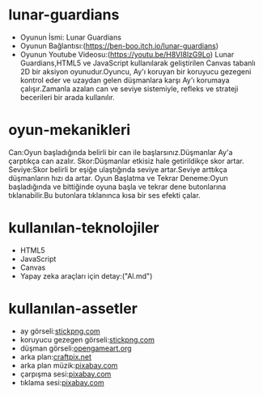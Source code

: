 # lunar-guardians
- Oyunun İsmi: Lunar Guardians
- Oyunun Bağlantısı:(https://ben-boo.itch.io/lunar-guardians)
- Oyunun Youtube Videosu:(https://youtu.be/H8VI8lzG9Lo)
Lunar Guardians,HTML5 ve JavaScript kullanılarak geliştirilen Canvas tabanlı 2D bir aksiyon oyunudur.Oyuncu, Ay'ı koruyan bir koruyucu gezegeni kontrol eder ve uzaydan gelen düşmanlara karşı Ay'ı korumaya çalışır.Zamanla azalan can ve seviye sistemiyle, refleks ve strateji becerileri bir arada kullanılır.

# oyun-mekanikleri
Can:Oyun başladığında belirli bir can ile başlarsınız.Düşmanlar Ay'a çarptıkça can azalır.
Skor:Düşmanlar etkisiz hale getirildikçe skor artar.
Seviye:Skor belirli br eşiğe ulaştığında seviye artar.Seviye arttıkça düşmanların hızı da artar.
Oyun Başlatma ve Tekrar Deneme:Oyun başladığında ve bittiğinde oyuna başla ve tekrar dene butonlarına tıklanabilir.Bu butonlara tıklanınca kısa bir ses efekti çalar.

# kullanılan-teknolojiler
- HTML5
- JavaScript
- Canvas
- Yapay zeka araçları için detay:("Al.md")
  
# kullanılan-assetler
- ay görseli:[stickpng.com](https://www.stickpng.com/img/nature/space/planets/earth)
- koruyucu gezegen görseli:[stickpng.com](https://www.stickpng.com/img/nature/space/planets/the-moon)
- düşman görseli:[opengameart.org](https://opengameart.org/content/ufo-enemy-game-character)
- arka plan:[craftpix.net](https://craftpix.net/freebies/free-sky-with-clouds-background-pixel-art-set/?num=1&count=16&sq=sky%20with%20clouds&pos=0)
- arka plan müzik:[pixabay.com](https://pixabay.com/tr/music/iyimser-background-music-soft-calm-333111/)
- çarpışma sesi:[pixabay.com](https://pixabay.com/tr/sound-effects/explosion-312361/)
- tıklama sesi:[pixabay.com](https://pixabay.com/tr/sound-effects/mouse-click-290204/)
